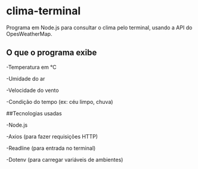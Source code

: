 # clima-terminal 	
Programa em Node.js para consultar o clima pelo terminal, usando a API do OpesWeatherMap.

## O que o programa exibe
-Temperatura em °C

-Umidade do ar

-Velocidade do vento

-Condição do tempo (ex: céu limpo, chuva)

##Tecnologias usadas

-Node.js

-Axios (para fazer requisições HTTP)

-Readline (para entrada no terminal)

-Dotenv (para carregar variáveis de ambientes)

